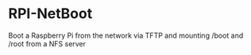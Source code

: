 # RPI-NetBoot
Boot a Raspberry Pi from the network via TFTP and mounting /boot and /root from a NFS server
